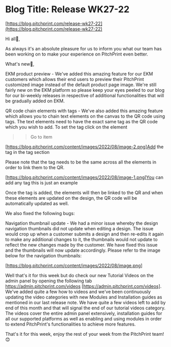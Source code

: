 # **Blog Title**: Release WK27-22

[https://blog.pitchprint.com/release-wk27-22](https://blog.pitchprint.com/release-wk27-22)

Hi all👋,

As always it's an absolute pleasure for us to inform you what our team has been working on to make your experience on PitchPrint even
better.

What's new🚀,

EKM product preview - We've added this amazing feature for our EKM customers which allows their end users to preview their PitchPrint
customized image instead of the default product page image. We're still fairly new on the EKM platform so please keep your eyes peeled to
our blog for our bi-weekly releases in respective of additional functionalities that will be gradually added on EKM.

QR code chain elements with tags - We've also added this amazing feature which allows you to chain text elements on the canvas to the QR
code using tags. The text elements need to have the exact same tag as the QR code which you wish to add. To set the tag click on the element
>> Go to item

[https://blog.pitchprint.com/content/images/2022/08/image-2.png]Add the tag in the tag section

Please note that the tag needs to be the same across all the elements in order to link them to the QR.

[https://blog.pitchprint.com/content/images/2022/08/image-1.png]You can add any tag this is just an example 



Once the tag is added, the elements will then be linked to the QR and when these elements are updated on the design, the QR code will be
automatically updated as well.

We also fixed the following bugs:

Navigation thumbnail update - We had a minor issue whereby the design navigation thumbnails did not update when editing a design. The issue
would crop up when a customer submits a design and then re-edits it again to make any additional changes to it, the thumbnails would not
update to reflect the new changes made by the customer. We have fixed this issue and the thumbnails will now update accordingly. Please
refer to the image below for the navigation thumbnails:

[https://blog.pitchprint.com/content/images/2022/08/image.png]

Well that's it for this week but do check our new Tutorial Videos on the admin panel by opening the following tab
https://admin.pitchprint.com/videos [https://admin.pitchprint.com/videos]. We've added quite a few how to videos and we've been continuously
updating the video categories with new Modules and Installation guides as mentioned in our last release note. We have quite a few videos
left to add by end of this month and that will signal the end of our tutorial videos category. The videos cover the entire admin panel
extensively, installation guides for all our supported platforms as well as enabling and using modules in order to extend PitchPrint's
functionalities to achieve more features.

That's it for this week, enjoy the rest of your week from the PitchPrint team!😊

